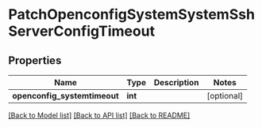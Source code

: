 # PatchOpenconfigSystemSystemSshServerConfigTimeout

## Properties
Name | Type | Description | Notes
------------ | ------------- | ------------- | -------------
**openconfig_systemtimeout** | **int** |  | [optional] 

[[Back to Model list]](../README.md#documentation-for-models) [[Back to API list]](../README.md#documentation-for-api-endpoints) [[Back to README]](../README.md)


